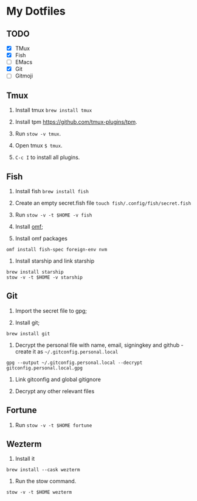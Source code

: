 # My Dotfiles

## TODO

- [x] TMux
- [x] Fish
- [ ] EMacs
- [x] Git
- [ ] Gitmoji

## Tmux

1. Install tmux `brew install tmux`

1. Install tpm https://github.com/tmux-plugins/tpm.

1. Run `stow -v tmux`.

1. Open tmux `$ tmux`.

1. `C-c I` to install all plugins.

## Fish

1. Install fish `brew install fish`

1. Create an empty secret.fish file `touch fish/.config/fish/secret.fish`

1. Run `stow -v -t $HOME -v fish`

1. Install [omf](https://github.com/oh-my-fish/oh-my-fish);

1. Install omf packages

```
omf install fish-spec foreign-env nvm
```

1. Install starship and link starship

```
brew install starship
stow -v -t $HOME -v starship
```

## Git

1. Import the secret file to gpg;

1. Install git;

```
brew install git
```

1. Decrypt the personal file with name, email, signingkey and github - create it as `~/.gitconfig.personal.local`

```
gpg --output ~/.gitconfig.personal.local --decrypt gitconfig.personal.local.gpg
```

1. Link gitconfig and global gitignore

1. Decrypt any other relevant files

## Fortune

1. Run `stow -v -t $HOME fortune`

## Wezterm

1. Install it

```
brew install --cask wezterm
````

1. Run the stow command.

```
stow -v -t $HOME wezterm
```